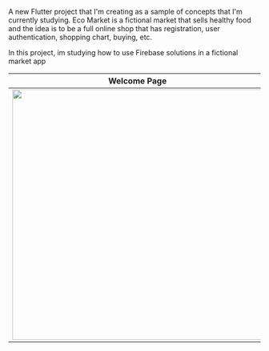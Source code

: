 A new Flutter project that I'm creating as a sample of concepts that I'm currently studying. Eco Market is a fictional market that sells healthy food and the idea is to be a full online shop that has registration, user authentication, shopping chart, buying, etc.

In this project, im studying how to use Firebase solutions in a fictional market app

Welcome Page      | Log In Page        | Home Page
:----------------:|:------------------:|:----------------:
<img src= "https://user-images.githubusercontent.com/26288178/196010227-e2a9bbd6-96c7-4c18-8acb-fbe75b50b879.png" width=500> | <img src= "https://user-images.githubusercontent.com/26288178/196010232-54f5f9d9-9616-466b-ac6f-c8d385fd97d0.png" width=500> | <img src= "https://user-images.githubusercontent.com/26288178/196010233-92fdbaee-2757-4f60-a744-46e21b137642.png" width=500>
